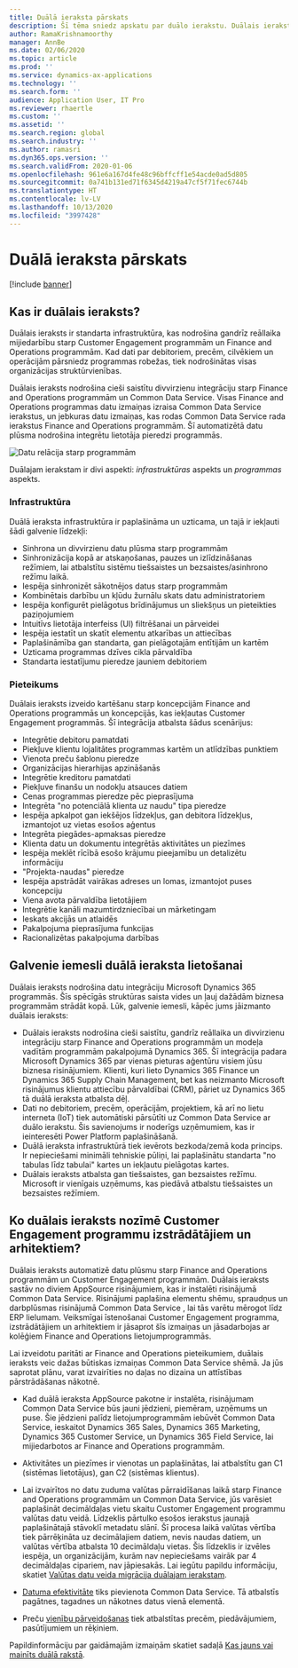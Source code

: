 ```yaml
---
title: Duālā ieraksta pārskats
description: Šī tēma sniedz apskatu par duālo ierakstu. Duālais ieraksts ir infrastruktūra, kas nodrošina gandrīz reāllaika mijiedarbību starp Microsoft Dynamics 365 modeļa vadītajām programmām un Finance and Operations programmām.
author: RamaKrishnamoorthy
manager: AnnBe
ms.date: 02/06/2020
ms.topic: article
ms.prod: ''
ms.service: dynamics-ax-applications
ms.technology: ''
ms.search.form: ''
audience: Application User, IT Pro
ms.reviewer: rhaertle
ms.custom: ''
ms.assetid: ''
ms.search.region: global
ms.search.industry: ''
ms.author: ramasri
ms.dyn365.ops.version: ''
ms.search.validFrom: 2020-01-06
ms.openlocfilehash: 961e6a167d4fe48c96bffcff1e54acde0ad5d805
ms.sourcegitcommit: 0a741b131ed71f6345d4219a47cf5f71fec6744b
ms.translationtype: HT
ms.contentlocale: lv-LV
ms.lasthandoff: 10/13/2020
ms.locfileid: "3997428"
---
```

# <a name="dual-write-overview"></a>Duālā ieraksta pārskats

[!include [banner](../../includes/banner.md)]



## <a name="what-is-dual-write"></a>Kas ir duālais ieraksts?

Duālais ieraksts ir standarta infrastruktūra, kas nodrošina gandrīz reāllaika mijiedarbību starp Customer Engagement programmām un Finance and Operations programmām. Kad dati par debitoriem, precēm, cilvēkiem un operācijām pārsniedz programmas robežas, tiek nodrošinātas visas organizācijas struktūrvienības.

Duālais ieraksts nodrošina cieši saistītu divvirzienu integrāciju starp Finance and Operations programmām un Common Data Service. Visas Finance and Operations programmas datu izmaiņas izraisa Common Data Service ierakstus, un jebkuras datu izmaiņas, kas rodas Common Data Service rada ierakstus Finance and Operations programmām. Šī automatizētā datu plūsma nodrošina integrētu lietotāja pieredzi programmās.

![Datu relācija starp programmām](media/dual-write-overview.jpg)

Duālajam ierakstam ir divi aspekti: *infrastruktūras* aspekts un *programmas* aspekts.

### <a name="infrastructure"></a>Infrastruktūra

Duālā ieraksta infrastruktūra ir paplašināma un uzticama, un tajā ir iekļauti šādi galvenie līdzekļi:

+ Sinhrona un divvirzienu datu plūsma starp programmām
+ Sinhronizācija kopā ar atskaņošanas, pauzes un izlīdzināšanas režīmiem, lai atbalstītu sistēmu tiešsaistes un bezsaistes/asinhrono režīmu laikā.
+ Iespēja sinhronizēt sākotnējos datus starp programmām
+ Kombinētais darbību un kļūdu žurnālu skats datu administratoriem
+ Iespēja konfigurēt pielāgotus brīdinājumus un sliekšņus un pieteikties paziņojumiem
+ Intuitīvs lietotāja interfeiss (UI) filtrēšanai un pārveidei
+ Iespēja iestatīt un skatīt elementu atkarības un attiecības
+ Paplašināmība gan standarta, gan pielāgotajām entītijām un kartēm
+ Uzticama programmas dzīves cikla pārvaldība
+ Standarta iestatījumu pieredze jauniem debitoriem

### <a name="application"></a>Pieteikums

Duālais ieraksts izveido kartēšanu starp koncepcijām Finance and Operations programmās un koncepcijās, kas iekļautas Customer Engagement programmās. Šī integrācija atbalsta šādus scenārijus:

+ Integrētie debitoru pamatdati
+ Piekļuve klientu lojalitātes programmas kartēm un atlīdzības punktiem
+ Vienota preču šablonu pieredze
+ Organizācijas hierarhijas apzināšanās
+ Integrētie kreditoru pamatdati
+ Piekļuve finanšu un nodokļu atsauces datiem
+ Cenas programmas pieredze pēc pieprasījuma
+ Integrēta "no potenciālā klienta uz naudu" tipa pieredze
+ Iespēja apkalpot gan iekšējos līdzekļus, gan debitora līdzekļus, izmantojot uz vietas esošos aģentus
+ Integrēta piegādes-apmaksas pieredze
+ Klienta datu un dokumentu integrētās aktivitātes un piezīmes
+ Iespēja meklēt rīcībā esošo krājumu pieejamību un detalizētu informāciju
+ "Projekta-naudas" pieredze
+ Iespēja apstrādāt vairākas adreses un lomas, izmantojot puses koncepciju
+ Viena avota pārvaldība lietotājiem
+ Integrētie kanāli mazumtirdzniecībai un mārketingam
+ Ieskats akcijās un atlaidēs
+ Pakalpojuma pieprasījuma funkcijas
+ Racionalizētas pakalpojuma darbības

## <a name="top-reasons-to-use-dual-write"></a>Galvenie iemesli duālā ieraksta lietošanai

Duālais ieraksts nodrošina datu integrāciju Microsoft Dynamics 365 programmās. Šīs spēcīgās struktūras saista vides un ļauj dažādām biznesa programmām strādāt kopā. Lūk, galvenie iemesli, kāpēc jums jāizmanto duālais ieraksts:

+ Duālais ieraksts nodrošina cieši saistītu, gandrīz reāllaika un divvirzienu integrāciju starp Finance and Operations programmām un modeļa vadītām programmām pakalpojumā Dynamics 365. Šī integrācija padara Microsoft Dynamics 365 par vienas pieturas aģentūru visiem jūsu biznesa risinājumiem. Klienti, kuri lieto Dynamics 365 Finance un Dynamics 365 Supply Chain Management, bet kas neizmanto Microsoft risinājumus klientu attiecību pārvaldībai (CRM), pāriet uz Dynamics 365 tā duālā ieraksta atbalsta dēļ.
+ Dati no debitoriem, precēm, operācijām, projektiem, kā arī no lietu interneta (IoT) tiek automātiski pārsūtīti uz Common Data Service ar duālo ierakstu. Šis savienojums ir noderīgs uzņēmumiem, kas ir ieinteresēti Power Platform paplašināšanā.
+ Duālā ieraksta infrastruktūrā tiek ievērots bezkoda/zemā koda princips. Ir nepieciešami minimāli tehniskie pūliņi, lai paplašinātu standarta "no tabulas līdz tabulai" kartes un iekļautu pielāgotas kartes.
+ Duālais ieraksts atbalsta gan tiešsaistes, gan bezsaistes režīmu. Microsoft ir vienīgais uzņēmums, kas piedāvā atbalstu tiešsaistes un bezsaistes režīmiem.

## <a name="what-does-dual-write-mean-for-developers-and-architects-of-customer-engagement-apps"></a><a id="developer-architect"></a>Ko duālais ieraksts nozīmē Customer Engagement programmu izstrādātājiem un arhitektiem?

Duālais ieraksts automatizē datu plūsmu starp Finance and Operations programmām un Customer Engagement programmām. Duālais ieraksts sastāv no diviem AppSource risinājumiem, kas ir instalēti risinājumā Common Data Service. Risinājumi paplašina elementu shēmu, spraudņus un darbplūsmas risinājumā Common Data Service , lai tās varētu mērogot līdz ERP lielumam. Veiksmīgai īstenošanai Customer Engagement programma, izstrādātājiem un arhitektiem ir jāsaprot šīs izmaiņas un jāsadarbojas ar kolēģiem Finance and Operations lietojumprogrammās.

Lai izveidotu paritāti ar Finance and Operations pieteikumiem, duālais ieraksts veic dažas būtiskas izmaiņas Common Data Service shēmā. Ja jūs saprotat plānu, varat izvairīties no daļas no dizaina un attīstības pārstrādāšanas nākotnē.

+ Kad duālā ieraksta AppSource pakotne ir instalēta, risinājumam Common Data Service būs jauni jēdzieni, piemēram, uzņēmums un puse. Šie jēdzieni palīdz lietojumprogrammām iebūvēt Common Data Service, ieskaitot Dynamics 365 Sales, Dynamics 365 Marketing, Dynamics 365 Customer Service, un Dynamics 365 Field Service, lai mijiedarbotos ar Finance and Operations programmām.

+ Aktivitātes un piezīmes ir vienotas un paplašinātas, lai atbalstītu gan C1 (sistēmas lietotājus), gan C2 (sistēmas klientus).

+ Lai izvairītos no datu zuduma valūtas pārraidīšanas laikā starp Finance and Operations programmām un Common Data Service, jūs varēsiet paplašināt decimāldaļas vietu skaitu Customer Engagement programmu valūtas datu veidā. Līdzeklis pārtulko esošos ierakstus jaunajā paplašinātajā stāvoklī metadatu slānī. Šī procesa laikā valūtas vērtība tiek pārrēķināta uz decimālajiem datiem, nevis naudas datiem, un valūtas vērtība atbalsta 10 decimāldaļu vietas. Šis līdzeklis ir izvēles iespēja, un organizācijām, kurām nav nepieciešams vairāk par 4 decimāldaļas cipariem, nav jāpiesakās. Lai iegūtu papildu informāciju, skatiet [Valūtas datu veida migrācija duālajam ierakstam](currrency-decimal-places.md).

+ [Datuma efektivitāte](../../dev-tools/date-effectivity.md) tiks pievienota Common Data Service. Tā atbalstīs pagātnes, tagadnes un nākotnes datus vienā elementā.

+ Preču [vienību pārveidošanas](../../../../supply-chain/pim/tasks/manage-unit-measure.md) tiek atbalstītas precēm, piedāvājumiem, pasūtījumiem un rēķiniem.

Papildinformāciju par gaidāmajām izmaiņām skatiet sadaļā [Kas jauns vai mainīts duālā rakstā](whats-new-dual-write.md).

